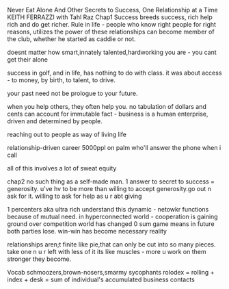 Never Eat Alone And Other Secrets to Success, One Relationship at a Time KEITH FERRAZZI with Tahl Raz
Chap1
Success breeds success, rich help rich and do get richer.
Rule in life - people who know right people for right reasons, utilizes the power of these relationships can become member of the club, whether he started as caddie or not.

doesnt matter how smart,innately talented,hardworking you are - you cant get their alone

success in golf, and in life, has nothing to do with class.
it was about access - to money, by birth, to talent, to drive.

your past need not be prologue to your future.

when you help others, they often help you.
no tabulation of dollars and cents can account for immutable fact - business is a human enterprise, driven and determined by people.

reaching out to people as way of living life

relationship-driven career
5000ppl on palm who'll answer the phone when i call

all of this involves a lot of sweat equity

chap2
no such thing as a self-made man.
1 answer to secret to success = generosity.
u've hv to be more than willing to accept generosity.go out n ask for it.
willing to ask for help as u r abt giving

1 percenters aka ultra rich understand this dynamic - netowkr functions because of mutual need.
in hyperconnected world - cooperation is gaining ground over competition
world has changed
0 sum game means in future both parties lose. win-win has become necessary reality

relationships aren;t finite like pie,that can only be cut into so many pieces. take one n u r left with less of it
its like muscles - more u work on them stronger they become.



Vocab
schmoozers,brown-nosers,smarmy sycophants
rolodex = rolling + index + desk = sum of individual's accumulated business contacts

